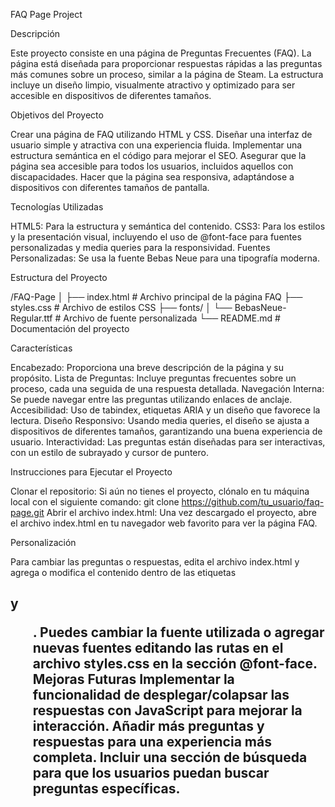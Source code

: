 FAQ Page Project


Descripción

Este proyecto consiste en una página de Preguntas Frecuentes (FAQ). La página está diseñada para proporcionar respuestas rápidas a las preguntas más comunes sobre un proceso, similar a la página de Steam. La estructura incluye un diseño limpio, visualmente atractivo y optimizado para ser accesible en dispositivos de diferentes tamaños.



Objetivos del Proyecto

Crear una página de FAQ utilizando HTML y CSS.
Diseñar una interfaz de usuario simple y atractiva con una experiencia fluida.
Implementar una estructura semántica en el código para mejorar el SEO.
Asegurar que la página sea accesible para todos los usuarios, incluidos aquellos con discapacidades.
Hacer que la página sea responsiva, adaptándose a dispositivos con diferentes tamaños de pantalla.



Tecnologías Utilizadas

HTML5: Para la estructura y semántica del contenido.
CSS3: Para los estilos y la presentación visual, incluyendo el uso de @font-face para fuentes personalizadas y media queries para la responsividad.
Fuentes Personalizadas: Se usa la fuente Bebas Neue para una tipografía moderna.


Estructura del Proyecto

/FAQ-Page
│
├── index.html           # Archivo principal de la página FAQ
├── styles.css           # Archivo de estilos CSS
├── fonts/
│   └── BebasNeue-Regular.ttf  # Archivo de fuente personalizada
└── README.md            # Documentación del proyecto



Características

Encabezado: Proporciona una breve descripción de la página y su propósito.
Lista de Preguntas: Incluye preguntas frecuentes sobre un proceso, cada una seguida de una respuesta detallada.
Navegación Interna: Se puede navegar entre las preguntas utilizando enlaces de anclaje.
Accesibilidad: Uso de tabindex, etiquetas ARIA y un diseño que favorece la lectura.
Diseño Responsivo: Usando media queries, el diseño se ajusta a dispositivos de diferentes tamaños, garantizando una buena experiencia de usuario.
Interactividad: Las preguntas están diseñadas para ser interactivas, con un estilo de subrayado y cursor de puntero.


Instrucciones para Ejecutar el Proyecto

Clonar el repositorio: Si aún no tienes el proyecto, clónalo en tu máquina local con el siguiente comando:
git clone https://github.com/tu_usuario/faq-page.git
Abrir el archivo index.html: Una vez descargado el proyecto, abre el archivo index.html en tu navegador web favorito para ver la página FAQ.

Personalización

Para cambiar las preguntas o respuestas, edita el archivo index.html y agrega o modifica el contenido dentro de las etiquetas <h2 class="question"> y <ol class="purchaselist">.
Puedes cambiar la fuente utilizada o agregar nuevas fuentes editando las rutas en el archivo styles.css en la sección @font-face.
Mejoras Futuras
Implementar la funcionalidad de desplegar/colapsar las respuestas con JavaScript para mejorar la interacción.
Añadir más preguntas y respuestas para una experiencia más completa.
Incluir una sección de búsqueda para que los usuarios puedan buscar preguntas específicas.
